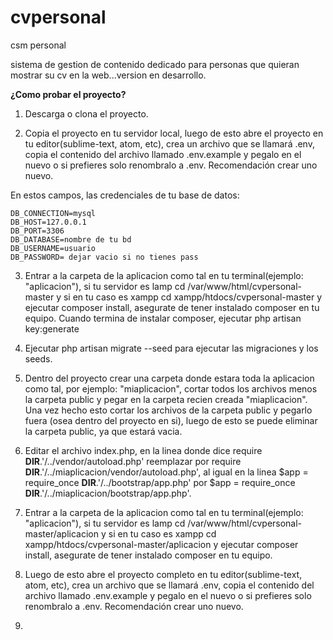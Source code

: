 # cvpersonal
csm personal

sistema de gestion de contenido dedicado para personas que quieran mostrar su cv en la web...version en desarrollo.

**¿Como probar el proyecto?**

1. Descarga o clona el proyecto.

2. Copia el proyecto en tu servidor local, luego de esto abre el proyecto en tu editor(sublime-text, atom, etc), crea un archivo que se llamará .env, copia el contenido del archivo llamado .env.example y pegalo en el nuevo o si prefieres solo renombralo a .env. Recomendación crear uno nuevo. 

En estos campos, las credenciales de tu base de datos:

	DB_CONNECTION=mysql
	DB_HOST=127.0.0.1
	DB_PORT=3306
	DB_DATABASE=nombre de tu bd
	DB_USERNAME=usuario
	DB_PASSWORD= dejar vacio si no tienes pass


3. Entrar a la carpeta de la aplicacion como tal en tu terminal(ejemplo: "aplicacion"), si tu servidor es lamp cd /var/www/html/cvpersonal-master y si en tu caso es xampp cd xampp/htdocs/cvpersonal-master y ejecutar composer install, asegurate de tener instalado composer en tu equipo. Cuando termina de instalar composer, ejecutar php artisan key:generate


4. Ejecutar php artisan migrate --seed para ejecutar las migraciones y los seeds.

5. Dentro del proyecto crear una carpeta donde estara toda la aplicacion como tal, por ejemplo: "miaplicacion", cortar todos los archivos menos la carpeta public y pegar en la carpeta recien creada "miaplicacion". Una vez hecho esto cortar los archivos de la carpeta public y pegarlo fuera (osea dentro del proyecto en si), luego de esto se puede eliminar la carpeta public, ya que estará vacia.

4. Editar el archivo index.php, en la linea donde dice require __DIR__.'/../vendor/autoload.php' reemplazar por require __DIR__.'/../miaplicacion/vendor/autoload.php', al igual en la linea $app = require_once __DIR__.'/../bootstrap/app.php' por $app = require_once __DIR__.'/../miaplicacion/bootstrap/app.php'.

5. Entrar a la carpeta de la aplicacion como tal en tu terminal(ejemplo: "aplicacion"), si tu servidor es lamp cd /var/www/html/cvpersonal-master/aplicacion y si en tu caso es xampp cd xampp/htdocs/cvpersonal-master/aplicacion y ejecutar composer install, asegurate de tener instalado composer en tu equipo.

6. Luego de esto abre el proyecto completo en tu editor(sublime-text, atom, etc), crea un archivo que se llamará .env, copia el contenido del archivo llamado .env.example y pegalo en el nuevo o si prefieres solo renombralo a .env. Recomendación crear uno nuevo. 

7. 





